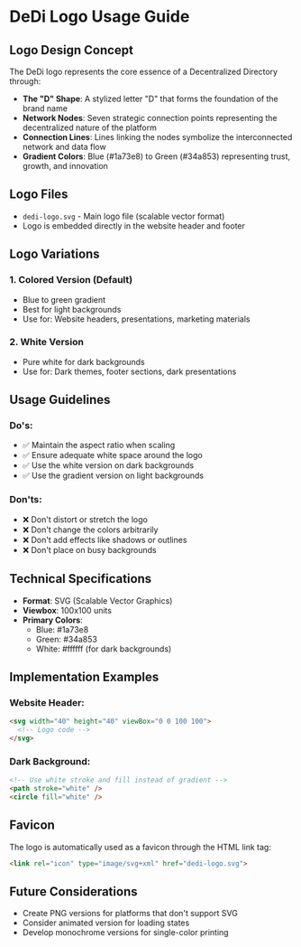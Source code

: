 # DeDi Logo Usage Guide

## Logo Design Concept

The DeDi logo represents the core essence of a Decentralized Directory through:

- **The "D" Shape**: A stylized letter "D" that forms the foundation of the brand name
- **Network Nodes**: Seven strategic connection points representing the decentralized nature of the platform
- **Connection Lines**: Lines linking the nodes symbolize the interconnected network and data flow
- **Gradient Colors**: Blue (#1a73e8) to Green (#34a853) representing trust, growth, and innovation

## Logo Files

- `dedi-logo.svg` - Main logo file (scalable vector format)
- Logo is embedded directly in the website header and footer

## Logo Variations

### 1. **Colored Version** (Default)
- Blue to green gradient
- Best for light backgrounds
- Use for: Website headers, presentations, marketing materials

### 2. **White Version**
- Pure white for dark backgrounds
- Use for: Dark themes, footer sections, dark presentations

## Usage Guidelines

### Do's:
- ✅ Maintain the aspect ratio when scaling
- ✅ Ensure adequate white space around the logo
- ✅ Use the white version on dark backgrounds
- ✅ Use the gradient version on light backgrounds

### Don'ts:
- ❌ Don't distort or stretch the logo
- ❌ Don't change the colors arbitrarily
- ❌ Don't add effects like shadows or outlines
- ❌ Don't place on busy backgrounds

## Technical Specifications

- **Format**: SVG (Scalable Vector Graphics)
- **Viewbox**: 100x100 units
- **Primary Colors**: 
  - Blue: #1a73e8
  - Green: #34a853
  - White: #ffffff (for dark backgrounds)

## Implementation Examples

### Website Header:
```html
<svg width="40" height="40" viewBox="0 0 100 100">
  <!-- Logo code -->
</svg>
```

### Dark Background:
```html
<!-- Use white stroke and fill instead of gradient -->
<path stroke="white" />
<circle fill="white" />
```

## Favicon
The logo is automatically used as a favicon through the HTML link tag:
```html
<link rel="icon" type="image/svg+xml" href="dedi-logo.svg">
```

## Future Considerations

- Create PNG versions for platforms that don't support SVG
- Consider animated version for loading states
- Develop monochrome versions for single-color printing
